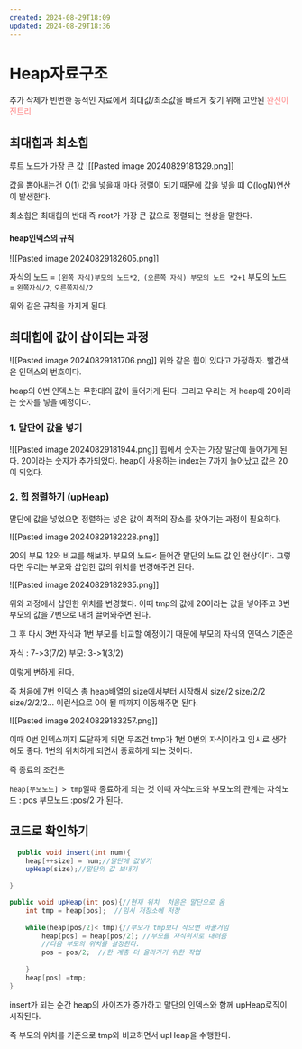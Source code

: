 ```yaml
---
created: 2024-08-29T18:09
updated: 2024-08-29T18:36
---
```



# Heap자료구조
추가 삭제가 빈번한 동적인 자료에서 최대값/최소값을 빠르게 찾기 위해 고안된 <span style="color:rgb(255, 128, 128)">완전이진트리</span> 

## 최대힙과 최소힙
루트 노드가 가장 큰 값
![[Pasted image 20240829181329.png]]

값을 뽑아내는건 O(1) 
값을 넣을때 마다 정렬이 되기 때문에 값을 넣을 떄 O(logN)연산이 발생한다.

최소힙은 최대힙의 반대 즉 root가 가장 큰 값으로 정렬되는 현상을 말한다.
#### heap인덱스의 규칙
![[Pasted image 20240829182605.png]]

자식의 노드 = `(왼쪽 자식)부모의 노드*2`,` (오른쪽 자식) 부모의 노드 *2+1`
부모의 노드  = `왼쪽자식/2`, `오른쪽자식/2`

위와 같은 규칙을 가지게 된다.
## 최대힙에 값이 삽이되는 과정
![[Pasted image 20240829181706.png]]
위와 같은 힙이 있다고 가정하자. 빨간색은 인덱스의 번호이다.

heap의 0번 인덱스는 무한대의 값이 들어가게 된다. 
그리고 우리는 저 heap에 20이라는 숫자를 넣을 예정이다.

### 1. 말단에 값을 넣기
![[Pasted image 20240829181944.png]]
힙에서 숫자는 가장 말단에 들어가게 된다. 
20이라는 숫자가 추가되었다. heap이 사용하는 index는 7까지 늘어났고 값은 20이 되었다. 


### 2. 힙 정렬하기 (upHeap)
말단에 값을 넣었으면 정렬하는 넣은<span style="color:rgb(255, 128, 128)"> </span>값이 최적의 장소를 찾아가는 과정이 필요하다. 

![[Pasted image 20240829182228.png]]

20의 부모 12와 비교를 해보자.
부모의 노드< 들어간 말단의 노드 값 인 현상이다. 
그렇다면 우리는 부모와 삽입한 값의 위치를 변경해주면 된다.


![[Pasted image 20240829182935.png]]

위와 과정에서 삽인한 위치를 변경했다. 이때 tmp의 값에 20이라는 값을 넣어주고 3번 부모의 값을 7번으로 내려 끌어와주면 된다. 

그 후 다시 3번 자식과 1번 부모를 비교할 예정이기 때문에 부모의 자식의 인덱스 기준은

자식 : 7->3(7/2)
부모: 3->1(3/2)

이렇게 변하게 된다. 

즉 처음에 7번 인덱스 총 heap배열의 size에서부터 시작해서 size/2 size/2/2 size/2/2/2... 이런식으로 0이 될 때까지 이동해주면 된다. 

![[Pasted image 20240829183257.png]]

이때 0번 인덱스까지 도달하게 되면 무조건 tmp가 1번 0번의 자식이라고 임시로 생각해도 좋다. 
1번의 위치하게 되면서 종료하게 되는 것이다.

즉 종료의 조건은

`heap[부모노드] > tmp`일때 종료하게 되는 것
이때 자식노드와 부모노의 관계는
자식노드 : pos
부모노드 :pos/2  가 된다. 
## 코드로 확인하기

```java
  public void insert(int num){  
    heap[++size] = num;//말단에 값넣기  
    upHeap(size);//말단의 값 보내기  
  
}

public void upHeap(int pos){//현재 위치  처음은 말단으로 옴
    int tmp = heap[pos];  //임시 저장소에 저장
  
    while(heap[pos/2]< tmp){//부모가 tmp보다 작으면 바꿀거임  
        heap[pos] = heap[pos/2]; //부모를 자식위치로 내려줌  
        //다음 부모의 위치를 설정한다.
        pos = pos/2;  //한 계층 더 올라가기 위한 작업
        
    }  
    heap[pos] =tmp;  
}
```
insert가 되는 순간 heap의 사이즈가 증가하고 말단의 인덱스와 함께 upHeap로직이 시작된다.

즉 부모의 위치를 기준으로 tmp와 비교하면서 upHeap을 수행한다. 











